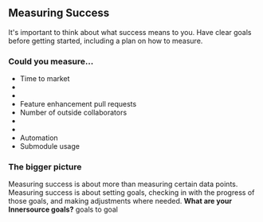 ## Measuring Success

It's important to think about what success means to you. Have clear goals before getting started, including a plan on how to measure. 

### Could you measure...
- Time to market
- 
- 
- Feature enhancement pull requests
- Number of outside collaborators 
- 
- 
- Automation
- Submodule usage

### The bigger picture
Measuring success is about more than measuring certain data points. Measuring success is about setting goals,  checking in with the progress of those goals, and making adjustments where needed. **What are your Innersource goals?**
goals to goal
